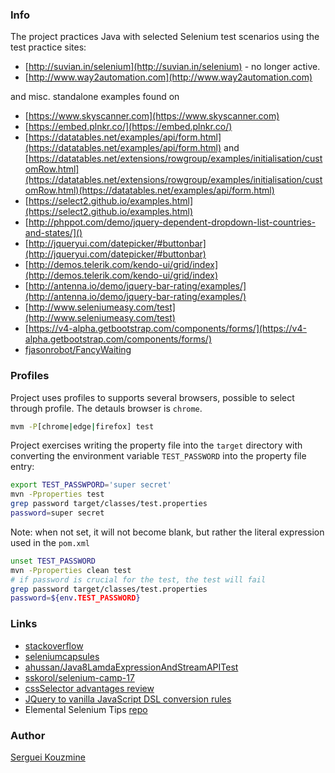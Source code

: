 ### Info

The project practices Java with selected Selenium test scenarios using the test practice sites:

  * [http://suvian.in/selenium](http://suvian.in/selenium) - no longer active.
  * [http://www.way2automation.com](http://www.way2automation.com)

  and misc. standalone examples found on

  * [https://www.skyscanner.com](https://www.skyscanner.com)
  * [https://embed.plnkr.co/](https://embed.plnkr.co/)
  * [https://datatables.net/examples/api/form.html](https://datatables.net/examples/api/form.html) and [https://datatables.net/extensions/rowgroup/examples/initialisation/customRow.html](https://datatables.net/extensions/rowgroup/examples/initialisation/customRow.html)(https://datatables.net/examples/api/form.html)
  * [https://select2.github.io/examples.html](https://select2.github.io/examples.html)
  * [http://phppot.com/demo/jquery-dependent-dropdown-list-countries-and-states/]()
  * [http://jqueryui.com/datepicker/#buttonbar](http://jqueryui.com/datepicker/#buttonbar)
  * [http://demos.telerik.com/kendo-ui/grid/index](http://demos.telerik.com/kendo-ui/grid/index)
  * [http://antenna.io/demo/jquery-bar-rating/examples/](http://antenna.io/demo/jquery-bar-rating/examples/)
  * [http://www.seleniumeasy.com/test](http://www.seleniumeasy.com/test)
  * [https://v4-alpha.getbootstrap.com/components/forms/](https://v4-alpha.getbootstrap.com/components/forms/)
 *  [fjasonrobot/FancyWaiting](http://stackoverflow.com/questions/30174546/selenium-filter-with-predicate )


### Profiles

Project uses profiles to supports several browsers, possible to select through profile. The detauls browser is `chrome`.
```cmd
mvm -P[chrome|edge|firefox] test
```
Project exercises writing the property file into the `target` directory with converting the environment variable `TEST_PASSWORD` into
the property file entry:
```sh
export TEST_PASSWPORD='super secret'
mvn -Pproperties test
grep password target/classes/test.properties
password=super secret
```
Note:  when not set, it will not become blank, but rather the literal expression used in the `pom.xml`
```sh
unset TEST_PASSWORD
mvn -Pproperties clean test
# if password is crucial for the test, the test will fail
grep password target/classes/test.properties
password=${env.TEST_PASSWORD}
```

### Links

 * [stackoverflow](http://stackoverflow.com/questions/30174546/selenium-filter-with-predicate)
 * [seleniumcapsules](https://github.com/yujunliang/seleniumcapsules)
 * [ahussan/Java8LamdaExpressionAndStreamAPITest](https://github.com/ahussan/Java8LamdaExpressionAndStreamAPITest)
 * [sskorol/selenium-camp-17](https://github.com/sskorol/selenium-camp-17)
 * [cssSelector advantages review](https://www.pineboat.in/post/css-selectors-selenium-webdriver-find-element-xpath-replaced/)
 * [JQuery to vanilla JavaScript DSL conversion rules](https://gist.github.com/dorokhin/8d47e91676a39c04534ea9633b98dbdb)
 * Elemental Selenium Tips [repo](https://github.com/tourdedave/elemental-selenium-tips) 

### Author
[Serguei Kouzmine](kouzmine_serguei@yahoo.com)
